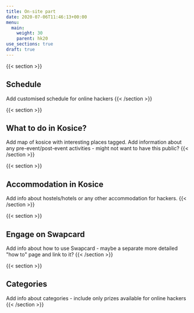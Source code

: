 ```yaml
---
title: On-site part
date: 2020-07-06T11:46:13+00:00
menu:
  main:
    weight: 30
    parent: hk20
use_sections: true
draft: true
---
```

{{< section >}}
## Schedule

Add customised schedule for online hackers
{{< /section >}}

{{< section >}}
## What to do in Kosice?

Add map of kosice with interesting places tagged.
Add information about any pre-event/post-event activities - might not want to have this public?
{{< /section >}}

{{< section >}}
## Accommodation in Kosice

Add info about hostels/hotels or any other accommodation for hackers.
{{< /section >}}

{{< section >}}
## Engage on Swapcard

Add info about how to use Swapcard - maybe a separate more detailed "how to" page and link to it?
{{< /section >}}

{{< section >}}
## Categories

Add info about categories - include only prizes available for online hackers
{{< /section >}}
